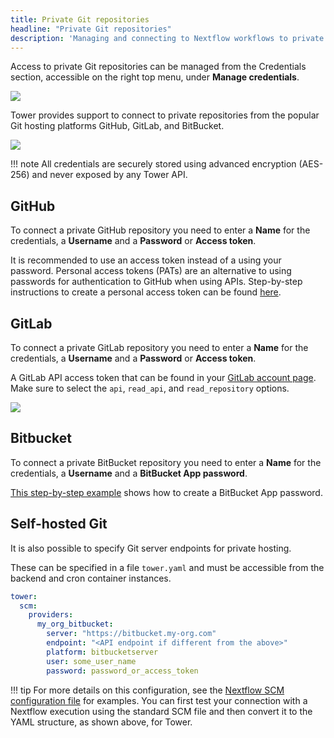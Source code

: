 ```yaml
---
title: Private Git repositories
headline: "Private Git repositories"
description: 'Managing and connecting to Nextflow workflows to private Git repositories using Nextflow Tower.'
---
```


Access to private Git repositories can be managed from the Credentials section, accessible on the right top menu, under **Manage credentials**.

![](/assets/images/2020/10/git_manage_credentials.png)

Tower provides support to connect to private repositories from the popular Git hosting platforms GitHub, GitLab, and BitBucket.

![](/assets/images/2020/10/git_platforms.png)


!!! note 
    All credentials are securely stored using advanced encryption (AES-256) and never exposed by any Tower API.

## GitHub

To connect a private GitHub repository you need to enter a **Name** for the credentials, a **Username** and a **Password** or **Access token**. 

It is recommended to use an access token instead of a using your password. Personal access tokens (PATs) are an alternative to using passwords for authentication to GitHub when using APIs. Step-by-step instructions to create a personal access token can be found [here](https://docs.github.com/en/free-pro-team@latest/github/authenticating-to-github/creating-a-personal-access-token).


## GitLab

To connect a private GitLab repository you need to enter a **Name** for the credentials, a **Username** and a **Password** or **Access token**.

A GitLab API access token that can be found in your [GitLab account page](https://docs.gitlab.com/ee/api/personal_access_tokens.html). Make sure to select the `api`, `read_api`, and  `read_repository` options.

![](/assets/images/2020/10/git_gitlab_access_token.png)


## Bitbucket

To connect a private BitBucket repository you need to enter a **Name** for the credentials, a **Username** and a **BitBucket App password**. 

[This step-by-step example](https://support.atlassian.com/bitbucket-cloud/docs/app-passwords/) shows how to create a BitBucket App password.

## Self-hosted Git

It is also possible to specify Git server endpoints for private hosting.

These can be specified in a file `tower.yaml` and must be accessible from the backend and cron container instances.

```yaml
tower:
  scm:
    providers:
      my_org_bitbucket:
        server: "https://bitbucket.my-org.com"
        endpoint: "<API endpoint if different from the above>"
        platform: bitbucketserver
        user: some_user_name
        password: password_or_access_token

```

!!! tip 
    For more details on this configuration, see the [Nextflow SCM configuration file](https://www.nextflow.io/docs/latest/sharing.html#scm-configuration-file) for examples. You can first test your connection with a Nextflow execution using the standard SCM file and then convert it to the YAML structure, as shown above, for Tower.

